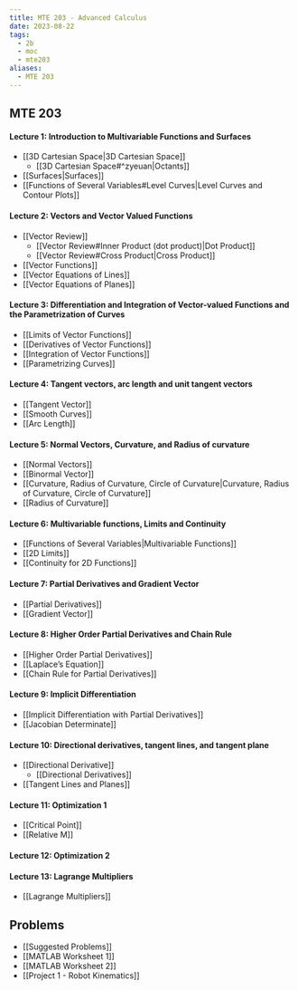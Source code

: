 ```yaml
---
title: MTE 203 - Advanced Calculus
date: 2023-08-22
tags:
  - 2b
  - moc
  - mte203
aliases:
  - MTE 203
---
```

## MTE 203

#### Lecture 1: Introduction to Multivariable Functions and Surfaces
- [[3D Cartesian Space|3D Cartesian Space]]
	- [[3D Cartesian Space#^zyeuan|Octants]]
- [[Surfaces|Surfaces]]
- [[Functions of Several Variables#Level Curves|Level Curves and Contour Plots]]

#### Lecture 2: Vectors and Vector Valued Functions
- [[Vector Review]]
	- [[Vector Review#Inner Product (dot product)|Dot Product]]
	- [[Vector Review#Cross Product|Cross Product]]
- [[Vector Functions]]
- [[Vector Equations of Lines]]
- [[Vector Equations of Planes]]

#### Lecture 3: Differentiation and Integration of Vector-valued Functions and the Parametrization of Curves
- [[Limits of Vector Functions]]
- [[Derivatives of Vector Functions]]
- [[Integration of Vector Functions]]
- [[Parametrizing Curves]]

#### Lecture 4: Tangent vectors, arc length and unit tangent vectors
- [[Tangent Vector]]
- [[Smooth Curves]]
- [[Arc Length]]

#### Lecture 5: Normal Vectors, Curvature, and Radius of curvature
- [[Normal Vectors]]
- [[Binormal Vector]]
- [[Curvature, Radius of Curvature, Circle of Curvature|Curvature, Radius of Curvature, Circle of Curvature]]
- [[Radius of Curvature]]

#### Lecture 6: Multivariable functions, Limits and Continuity
- [[Functions of Several Variables|Multivariable Functions]]
- [[2D Limits]]
- [[Continuity for 2D Functions]]

#### Lecture 7: Partial Derivatives and Gradient Vector
- [[Partial Derivatives]]
- [[Gradient Vector]]

#### Lecture 8: Higher Order Partial Derivatives and Chain Rule
- [[Higher Order Partial Derivatives]]
- [[Laplace’s Equation]]
- [[Chain Rule for Partial Derivatives]]

#### Lecture 9: Implicit Differentiation
- [[Implicit Differentiation with Partial Derivatives]]
- [[Jacobian Determinate]]

#### Lecture 10: Directional derivatives, tangent lines, and tangent plane
- [[Directional Derivative]]
	- [[Directional Derivatives]]
- [[Tangent Lines and Planes]]

#### Lecture 11: Optimization 1
- [[Critical Point]]
- [[Relative M]]

#### Lecture 12: Optimization 2


#### Lecture 13: Lagrange Multipliers
- [[Lagrange Multipliers]]

## Problems
- [[Suggested Problems]]
- [[MATLAB Worksheet 1]]
- [[MATLAB Worksheet 2]]
- [[Project 1 - Robot Kinematics]]